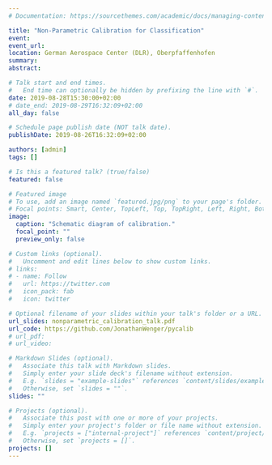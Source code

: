 ```yaml
---
# Documentation: https://sourcethemes.com/academic/docs/managing-content/

title: "Non-Parametric Calibration for Classification"
event:
event_url:
location: German Aerospace Center (DLR), Oberpfaffenhofen
summary:
abstract:

# Talk start and end times.
#   End time can optionally be hidden by prefixing the line with `#`.
date: 2019-08-28T15:30:00+02:00
# date_end: 2019-08-29T16:32:09+02:00
all_day: false

# Schedule page publish date (NOT talk date).
publishDate: 2019-08-26T16:32:09+02:00

authors: [admin]
tags: []

# Is this a featured talk? (true/false)
featured: false

# Featured image
# To use, add an image named `featured.jpg/png` to your page's folder.
# Focal points: Smart, Center, TopLeft, Top, TopRight, Left, Right, BottomLeft, Bottom, BottomRight.
image:
  caption: "Schematic diagram of calibration."
  focal_point: ""
  preview_only: false

# Custom links (optional).
#   Uncomment and edit lines below to show custom links.
# links:
# - name: Follow
#   url: https://twitter.com
#   icon_pack: fab
#   icon: twitter

# Optional filename of your slides within your talk's folder or a URL.
url_slides: nonparametric_calibration_talk.pdf
url_code: https://github.com/JonathanWenger/pycalib
# url_pdf:
# url_video:

# Markdown Slides (optional).
#   Associate this talk with Markdown slides.
#   Simply enter your slide deck's filename without extension.
#   E.g. `slides = "example-slides"` references `content/slides/example-slides.md`.
#   Otherwise, set `slides = ""`.
slides: ""

# Projects (optional).
#   Associate this post with one or more of your projects.
#   Simply enter your project's folder or file name without extension.
#   E.g. `projects = ["internal-project"]` references `content/project/deep-learning/index.md`.
#   Otherwise, set `projects = []`.
projects: []
---
```

